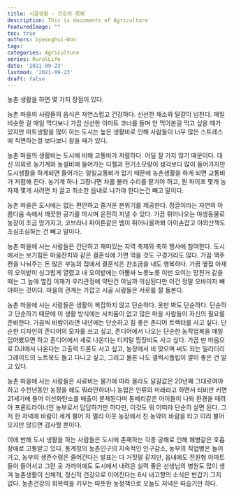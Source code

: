 ```yaml
---
title: 시골생활 - 건강의 회복
description: This is documents of Agriculture
featuredImage: ""
toc: true
authors: byeonghui-Won
tags:
categories: Agriculture
series: RuralLife
date: '2021-09-23'
lastmod: '2021-09-23'
draft: false
---
```


농촌 생활을 하면 몇 가지 장점이 있다. 

농촌 마을의 사람들의 음식은 자연스럽고 건강하다. 신선한 채소와 달걀이 넘친다. 매일 비슷한 걸 매일 먹다보니 가끔 신선한 이마트 코너를 돌며 안 먹어본걸 먹고 싶을 때가 있지만 마트생활을 많이 하는 도시는 높은 생활비로 인해 사람들이 너무 많은 스트레스에 직면하는걸 보다보니 참을 때가 있다. 

농촌 마을의 생활비는 도시에 비해 교통비가 저렴하다. 어딜 잘 가지 않기 때문이다. 대신 의외로 농기계와 농설비에 들어가는 디젤과 전기소모량이 생각보다 많이 들어가지만 도시생활을 하게되면 들어가는 일일교통비가 없기 때문에 농촌생활을 하게 되면 교통비가 저렴해 진다. 농기계 하나 고장나면 차를 불러 수리를 맡겨야 하고, 뭔 파이프 몇개 농자재 몇개 사려면 차 끌고 최소한 읍내로 나가야 한다는건 빼고 말이다. 

농촌 마을은 도시에는 없는 편안하고 즐거운 분위기를 제공한다. 정글이라는 자연의 아름다움 속에서 깨끗한 공기를 마시며 온전히 지낼 수 있다. 가끔 튀어나오는 야생동물로 농장이 조금 망가지고, 코브라나 파이튼같은 뱀이 튀어나올까봐 아이손잡고 야외산책도 조심조심하는 건 빼고 말이다. 

농촌 마을에 사는 사람들은 간단하고 재미있는 지역 축제와 축하 행사에 참여한다. 도시에서는 보기힘든 마을잔치와 같은 결혼식에 가면 먹을 것도 구경거리도 많다. 가끔 맥주캔을 나눠주는 돈 많은 부농의 집에서 결혼식은 찬조금을 내도 행복하다. 가끔 옆집 아재의 오이밭이 싱그럽게 열렸고 내 오이밭에는 아뿔싸 노릇노릇 이번 오이는 망친거 같을때는 그 높에 옆집 아재가 우리관정에 약탄건 아닐까 의심된다만 이건 정말 오바이자 빼야하는 것이다. 마을의 관계는 가깝고 시골 사람들은 서로를 잘 돌본다. 

농촌 마을에 사는 사람들은 생활이 복잡하지 않고 단순하다. 옷만 봐도 단순하다. 단순하고 단순하기 때문에 이 생활 방식에는 사치품이 없고 많은 마을 사람들이 자신의 필요를 준비한다. 가끔씩 바람이라면 내년에는 단순하고 힘 좋은 존디어 트랙터를 사고 싶다. 단순한 디자인의 존디어의 모자를 쓰고 싶고, 존디어에서 나오는 단순한 농작업복을 매일 입어봤으면 하고 존디어에서 새로 나온다는 디지털 팜장비도 사고 싶다. 가끔 딴 마음으로 DJI에서 나온다는 고출력 드론도 사고 싶고, 농장에서 비 맞으며 써도 되는 밀리터리 그레이드의 노트북도 들고 다니고 싶고, 그리고 물론 나도 갤럭시플립이 깔이 좋은 건 알고 있다. 

농촌 마을에 사는 사람들은 사료비는 물가에 따라 올라도 달걀값은 20년째 그대로여야하고 수천년동안 농장을 해도 뭐라안하더니 농업은 인류의 미래라고 하면서 티비만 키면 21세기에 들어 이산화탄소를 배출이 문제된다며 툰베리같은 아이들이 나와 환경을 때려아 프론트라이너인 농부로서 답답하기만 하다만, 이것도 뭐 어떠랴 단순히 살면 된다. 그저 한 저녁에 바람이 세게 불어 저 멀리 이웃 농장에서 친 농약이 바람을 타고 이리 불어오지만 않으면 감사할 뿐이다. 

이에 반해 도시 생활을 하는 사람들은 도시에 존재하는 각종 공해로 인해 폐병같은 호흡장애로 고통받고 있다. 통계청의 농촌인구의 지속적인 인구감소, 농부의 직업병은 늘어가고, 농부의 생존수령은 줄어간다는 발표는 다 거짓말 같지만, 읍내에도 전원형 아파트들이 들어서고 그런 곳 가까이에도 도시에서 내려온 실력 좋은 선생님의 병원도 많이 생겨 농촌생활이 신체적, 정신적 건강으로 이어진다는 6시 내고향의 소식은 반갑기 그지 없다. 농촌건강의 회복력을 키우는 따뜻한 농정책으로 오늘도 저녁은 따숩기만 하다.


